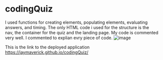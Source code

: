 # codingQuiz
I used functions for creating elements, populating elements, evaluating answers, and timing. The only HTML code i used for the structure is the nav, 
the container for the quiz and the landing page. My code is commented very well. I commented to explian evry piece of code.
![image](https://user-images.githubusercontent.com/82119132/119277904-3aeba900-bbf0-11eb-9a11-e0723cec6046.png)


This is the link to the deployed application  https://jaymaverick.github.io/codingQuiz/
